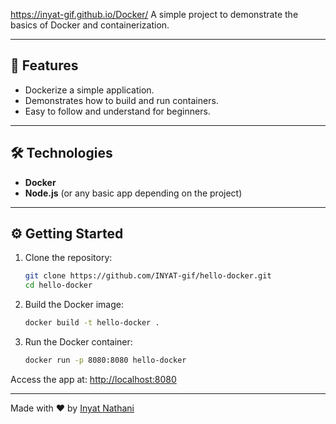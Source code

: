 https://inyat-gif.github.io/Docker/
A simple project to demonstrate the basics of Docker and containerization.

---

## 🚀 Features

- Dockerize a simple application.
- Demonstrates how to build and run containers.
- Easy to follow and understand for beginners.

---

## 🛠️ Technologies

- **Docker**  
- **Node.js** (or any basic app depending on the project)

---

## ⚙️ Getting Started

1. Clone the repository:

   ```bash
   git clone https://github.com/INYAT-gif/hello-docker.git
   cd hello-docker
   ```

2. Build the Docker image:

   ```bash
   docker build -t hello-docker .
   ```

3. Run the Docker container:

   ```bash
   docker run -p 8080:8080 hello-docker
   ```

Access the app at: [http://localhost:8080](http://localhost:8080)

---

Made with ❤️ by [Inyat Nathani](https://www.linkedin.com/in/inyat/)
```
